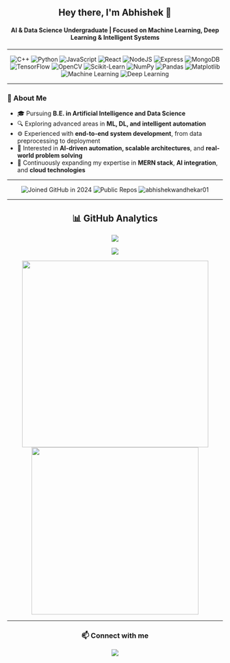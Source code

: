 <h2 align="center">Hey there, I'm Abhishek 👋</h2>
<h4 align="center">AI & Data Science Undergraduate | Focused on Machine Learning, Deep Learning & Intelligent Systems</h4>

---

<div align="center">

![C++](https://img.shields.io/badge/C++-00599C?logo=c%2B%2B&logoColor=white)
![Python](https://img.shields.io/badge/Python-3776AB?logo=python&logoColor=white)
![JavaScript](https://img.shields.io/badge/JavaScript-F7DF1E?logo=javascript&logoColor=black)
![React](https://img.shields.io/badge/React-20232A?logo=react&logoColor=61DAFB)
![NodeJS](https://img.shields.io/badge/Node.js-43853D?logo=node.js&logoColor=white)
![Express](https://img.shields.io/badge/Express-404D59?logo=express&logoColor=white)
![MongoDB](https://img.shields.io/badge/MongoDB-47A248?logo=mongodb&logoColor=white)
![TensorFlow](https://img.shields.io/badge/TensorFlow-FF6F00?logo=tensorflow&logoColor=white)
![OpenCV](https://img.shields.io/badge/OpenCV-5C3EE8?logo=opencv&logoColor=white)
![Scikit-Learn](https://img.shields.io/badge/Scikit--Learn-F7931E?logo=scikitlearn&logoColor=white)
![NumPy](https://img.shields.io/badge/NumPy-013243?logo=numpy&logoColor=white)
![Pandas](https://img.shields.io/badge/Pandas-150458?logo=pandas&logoColor=white)
![Matplotlib](https://img.shields.io/badge/Matplotlib-11557c?logo=plotly&logoColor=white)
![Machine Learning](https://img.shields.io/badge/Machine%20Learning-102230?logo=apachespark&logoColor=white)
![Deep Learning](https://img.shields.io/badge/Deep%20Learning-FF6F61?logo=deepnote&logoColor=white)

</div>

---

### 🧠 About Me  
- 🎓 Pursuing **B.E. in Artificial Intelligence and Data Science**  
- 🔍 Exploring advanced areas in **ML, DL, and intelligent automation**  
- ⚙️ Experienced with **end-to-end system development**, from data preprocessing to deployment  
- 🧩 Interested in **AI-driven automation, scalable architectures**, and **real-world problem solving**  
- 🌱 Continuously expanding my expertise in **MERN stack**, **AI integration**, and **cloud technologies**

---

<div align="center">
  
  ![Joined GitHub in 2024](https://img.shields.io/badge/Joined-2024-blue)
  ![Public Repos](https://img.shields.io/badge/Public%20Repos-10-blue)
  <img src="https://komarev.com/ghpvc/?username=abhishekwandhekar01&label=Profile%20views&color=brightgreen&style=flat" alt="abhishekwandhekar01" />

</div>

---

<h2 align="center">📊 GitHub Analytics</h2>
<p align="center">
  <a href="https://github.com/abhishekwandhekar01">
    <img src="https://github-readme-stats.vercel.app/api/top-langs/?username=abhishekwandhekar01&count_private=true&show_icons=true&layout=compact&theme=tokyonight&hide_border=true"/>
  </a>
</p>
<p align="center">
  <a href="https://github.com/abhishekwandhekar01">
    <img src="https://github-profile-summary-cards.vercel.app/api/cards/profile-details?username=abhishekwandhekar01&theme=tokyonight&hide_border=true"/>
  </a>
</p>
<p align="center">
  <a href="https://github.com/abhishekwandhekar01">
    <img width="435px" src="https://github-readme-stats.vercel.app/api?username=abhishekwandhekar01&show_icons=true&theme=tokyonight&hide_border=true"/>
  </a>
  <a href="https://github.com/abhishekwandhekar01">
    <img width="390px" src="https://github-readme-streak-stats.herokuapp.com/?user=abhishekwandhekar01&theme=tokyonight&hide_border=true"/>
  </a>
</p>

---

<div align="center">
  <h3>📫 Connect with me</h3>
  <a href="https://www.linkedin.com/in/abhishek-wandhekar-302172293/" target="_blank">
    <img src="https://img.shields.io/badge/LinkedIn-blue?logo=linkedin&logoColor=white" />
  </a>
</div>
